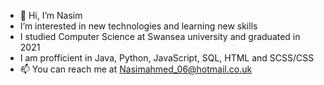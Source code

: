 - 👋 Hi, I’m Nasim
- I’m interested in new technologies and learning new skills
- I studied Computer Science at Swansea university and graduated in 2021
- I am profficient in Java, Python, JavaScript, SQL, HTML and SCSS/CSS
- 📫 You can reach me at Nasimahmed_06@hotmail.co.uk

<!---
Nasim06/Nasim06 is a ✨ special ✨ repository because its `README.md` (this file) appears on your GitHub profile.
You can click the Preview link to take a look at your changes.
--->
